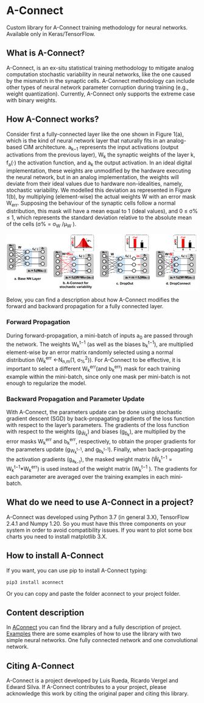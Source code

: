 # A-Connect
Custom library for A-Connect training methodology for neural networks. Available only in Keras/TensorFlow.

## What is A-Connect?

A-Connect, is an ex-situ statistical training methodology to mitigate analog computation stochastic variability in neural networks, like the one caused by the mismatch in the synaptic cells. A-Connect methodology can include other types of neural network parameter corruption during training (e.g., weight quantization). Currently, A-Connect only supports the extreme case with binary weights.

## How A-Connect works?

Consider first a fully-connected layer like the one shown in Figure 1(a), which is the kind of neural network layer that naturally fits in an analog-based CIM architecture. a<sub>k−1</sub> represents the input activations (output activations from the previous layer), W<sub>k</sub> the synaptic weights of the layer k, f<sub>a</sub>(·) the activation function, and a<sub>k</sub> the output activation. In an ideal digital implementation, these weights are unmodified by the hardware executing the neural network, but in an analog implementation, the weights will deviate from their ideal values due to hardware non-idealities, namely, stochastic variability. We modelled this deviation as represented in Figure 1(b), by multiplying (element-wise) the actual weights W with an error mask W<sub>err</sub>. Supposing the behaviour of the synaptic cells follow a normal distribution, this mask will have a mean equal to 1 (ideal values), and 0 ≤ σ% ≤ 1, which represents the standard deviation relative to the absolute mean of the cells (σ% = σ<sub>W</sub> /µ<sub>W</sub> ).

![Figure 1](./gitImage.png "Fig1")

Below, you can find a description about how A-Connect modifies the forward and backward propagation for a fully connected layer.

### Forward Propagation
During forward-propagation, a mini-batch of inputs a<sub>0</sub> are passed through the network. The weights W<sub>k</sub><sup>t−1</sup>
(as well as the biases b<sub>k</sub><sup>t−1</sup>), are multiplied element-wise by an error matrix randomly selected using a normal distribution (W<sub>k</sub><sup>err</sup> ←N<sub>n,m</sub>(1, σ<sub>%</sub><sup>2</sup>)). For A-Connect to be effective, it is important to select a different W<sub>k</sub><sup>err</sup>(and b<sub>k</sub><sup>err</sup>) mask for each training example within the mini-batch, since only one mask per mini-batch is not enough to regularize the model.

### Backward Propagation and Parameter Update
With A-Connect, the parameters update can be done using stochastic gradient descent (SGD) by back-propagating gradients of the loss function with respect to the layer’s parameters. The gradients of the loss function with respect to the weights (g<sub>Ŵ<sub>k</sub></sub>) and biases (g<sub>b̂<sub>k</sub></sub>), are multiplied by the error masks W<sub>k</sub><sup>err</sup> and b<sub>k</sub><sup>err</sup>, respectively, to obtain the proper gradients for the parameters update (g<sub>W<sub>k</sub><sup>t−1</sup></sub>, and g<sub>b<sub>k</sub><sup>t−1</sup></sub>). Finally, when back-propagating the activation gradients (g<sub>a<sub>k−1</sub></sub>), the masked weight matrix (Ŵ<sub>k</sub><sup>t−1</sup> = W<sub>k</sub><sup>t−1</sup>*W<sub>k</sub><sup>err</sup>) is used instead of the weight matrix (W<sub>k</sub><sup>t−1</sup> ). The gradients
for each parameter are averaged over the training examples in each mini-batch.

## What do we need to use A-Connect in a project?

A-Connect was developed using Python 3.7 (in general 3.X), TensorFlow 2.4.1 and Numpy 1.20. So you must have this three components on your system in order to avoid compatibility issues.
If you want to plot some box charts you need to install matplotlib 3.X.
## How to install A-Connect
If you want, you can use pip to install A-Connect typing:
```
pip3 install aconnect
```
Or you can copy and paste the folder aconnect to your project folder.
## Content description
In [AConnect](./AConnect) you can find the library and a fully description of project. [Examples](./Examples) there are some examples of how to use the library with two simple neural networks. One fully connected network and one convolutional network.

## Citing A-Connect
A-Connect is a project developed by Luis Rueda, Ricardo Vergel and Edward Silva. If A-Connect contributes to a  your project, please acknowledge this work by citing the original paper and citing this library.
